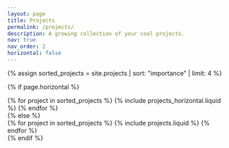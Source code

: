 ```yaml
---
layout: page
title: Projects
permalink: /projects/
description: A growing collection of your cool projects.
nav: true
nav_order: 2
horizontal: false
---
```


<!-- pages/projects.md -->
<div class="projects">

{% assign sorted_projects = site.projects | sort: "importance" | limit: 4 %}

<!-- Generate cards for each project -->
{% if page.horizontal %}
<div class="container">
  <div class="row row-cols-1 row-cols-md-2">
  {% for project in sorted_projects %}
    {% include projects_horizontal.liquid %}
  {% endfor %}
  </div>
</div>
{% else %}
<div class="row row-cols-1 row-cols-md-3">
  {% for project in sorted_projects %}
    {% include projects.liquid %}
  {% endfor %}
</div>
{% endif %}

</div>

